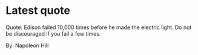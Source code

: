 # Latest quote 

Quote: Edison failed 10,000 times before he made the electric light. Do not be discouraged if you fail a few times. 

By: Napoleon Hill